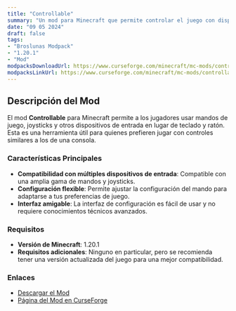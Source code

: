 ```yaml
---
title: "Controllable"
summary: "Un mod para Minecraft que permite controlar el juego con dispositivos de entrada alternativos, como mandos y joysticks."
date: "09 05 2024"
draft: false
tags:
- "Broslunas Modpack"
- "1.20.1"
- "Mod"
modpacksDownloadUrl: https://www.curseforge.com/minecraft/mc-mods/controllable/files/all?page=1&pageSize=20&version=1.20.1&gameVersionTypeId=1
modpacksLinkUrl: https://www.curseforge.com/minecraft/mc-mods/controllable
---
```

## Descripción del Mod

El mod **Controllable** para Minecraft permite a los jugadores usar mandos de juego, joysticks y otros dispositivos de entrada en lugar de teclado y ratón. Esta es una herramienta útil para quienes prefieren jugar con controles similares a los de una consola.

### Características Principales

- **Compatibilidad con múltiples dispositivos de entrada**: Compatible con una amplia gama de mandos y joysticks.
- **Configuración flexible**: Permite ajustar la configuración del mando para adaptarse a tus preferencias de juego.
- **Interfaz amigable**: La interfaz de configuración es fácil de usar y no requiere conocimientos técnicos avanzados.

### Requisitos

- **Versión de Minecraft**: 1.20.1
- **Requisitos adicionales**: Ninguno en particular, pero se recomienda tener una versión actualizada del juego para una mejor compatibilidad.

### Enlaces

- [Descargar el Mod](https://www.curseforge.com/minecraft/mc-mods/controllable/files/all?page=1&pageSize=20&version=1.20.1&gameVersionTypeId=1)
- [Página del Mod en CurseForge](https://www.curseforge.com/minecraft/mc-mods/controllable)
